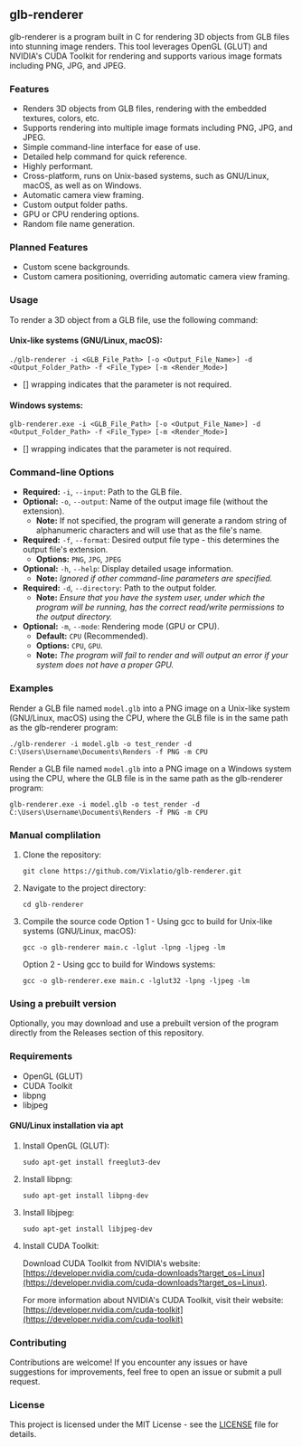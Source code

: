 ## glb-renderer

glb-renderer is a program built in C for rendering 3D objects from GLB files into stunning image renders. This tool leverages OpenGL (GLUT) and NVIDIA's CUDA Toolkit for rendering and supports various image formats including PNG, JPG, and JPEG.

### Features

- Renders 3D objects from GLB files, rendering with the embedded textures, colors, etc.
- Supports rendering into multiple image formats including PNG, JPG, and JPEG.
- Simple command-line interface for ease of use.
- Detailed help command for quick reference.
- Highly performant.
- Cross-platform, runs on Unix-based systems, such as GNU/Linux, macOS, as well as on Windows.
- Automatic camera view framing.
- Custom output folder paths.
- GPU or CPU rendering options.
- Random file name generation.

### Planned Features
- Custom scene backgrounds.
- Custom camera positioning, overriding automatic camera view framing.

### Usage

To render a 3D object from a GLB file, use the following command:

#### Unix-like systems (GNU/Linux, macOS):

```
./glb-renderer -i <GLB_File_Path> [-o <Output_File_Name>] -d <Output_Folder_Path> -f <File_Type> [-m <Render_Mode>]
```

* [] wrapping indicates that the parameter is not required.

#### Windows systems:

```
glb-renderer.exe -i <GLB_File_Path> [-o <Output_File_Name>] -d <Output_Folder_Path> -f <File_Type> [-m <Render_Mode>]
```

* [] wrapping indicates that the parameter is not required.

### Command-line Options

- **Required:** `-i`, `--input`: Path to the GLB file.
- **Optional:** `-o`, `--output`: Name of the output image file (without the extension).
   - **Note:** If not specified, the program will generate a random string of alphanumeric characters and will use that as the file's name.
- **Required:** `-f`, `--format`: Desired output file type - this determines the output file's extension.
   - **Options:** `PNG`, `JPG`, `JPEG`
- **Optional:** `-h`, `--help`: Display detailed usage information.
   - **Note:** *Ignored if other command-line parameters are specified.*
- **Required:** `-d`, `--directory`: Path to the output folder.
   - **Note:** *Ensure that you have the system user, under which the program will be running, has the correct read/write permissions to the output directory.*
- **Optional:** `-m`, `--mode`: Rendering mode (GPU or CPU).
   - **Default:** `CPU` (Recommended).
   - **Options:** `CPU`, `GPU`.
   - **Note:** *The program will fail to render and will output an error if your system does not have a proper GPU.*

### Examples

Render a GLB file named `model.glb` into a PNG image on a Unix-like system (GNU/Linux, macOS) using the CPU, where the GLB file is in the same path as the glb-renderer program:
```
./glb-renderer -i model.glb -o test_render -d C:\Users\Username\Documents\Renders -f PNG -m CPU
```

Render a GLB file named `model.glb` into a PNG image on a Windows system using the CPU, where the GLB file is in the same path as the glb-renderer program:
```
glb-renderer.exe -i model.glb -o test_render -d C:\Users\Username\Documents\Renders -f PNG -m CPU
```

### Manual complilation

1. Clone the repository:
   ```
   git clone https://github.com/Vixlatio/glb-renderer.git
   ```

2. Navigate to the project directory:
   ```
   cd glb-renderer
   ```

3. Compile the source code
     Option 1 - Using gcc to build for Unix-like systems (GNU/Linux, macOS):
     ```
     gcc -o glb-renderer main.c -lglut -lpng -ljpeg -lm
     ```
     Option 2 - Using gcc to build for Windows systems:
     ```
     gcc -o glb-renderer.exe main.c -lglut32 -lpng -ljpeg -lm
     ```

### Using a prebuilt version

Optionally, you may download and use a prebuilt version of the program directly from the Releases section of this repository.

### Requirements

- OpenGL (GLUT)
- CUDA Toolkit
- libpng
- libjpeg

#### GNU/Linux installation via apt

1. Install OpenGL (GLUT):

   `sudo apt-get install freeglut3-dev`
3. Install libpng:

   `sudo apt-get install libpng-dev`
4. Install libjpeg:

   `sudo apt-get install libjpeg-dev`
5. Install CUDA Toolkit:

   Download CUDA Toolkit from NVIDIA's website: [https://developer.nvidia.com/cuda-downloads?target_os=Linux](https://developer.nvidia.com/cuda-downloads?target_os=Linux).
   
   For more information about NVIDIA's CUDA Toolkit, visit their website: [https://developer.nvidia.com/cuda-toolkit](https://developer.nvidia.com/cuda-toolkit)

### Contributing

Contributions are welcome! If you encounter any issues or have suggestions for improvements, feel free to open an issue or submit a pull request.

### License

This project is licensed under the MIT License - see the [LICENSE](LICENSE) file for details.
